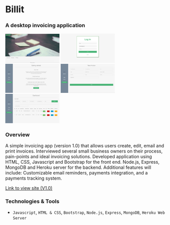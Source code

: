 # Billit

### A desktop invoicing application

<img src="/images/Billit_giphy.gif" width="170"> <img src="/images/login.png" width="170"> <img src="/images/getStarted.png" width="170"> <img src="/images/newInvoice.png" width="170"> <img src="/images/dashboard.png" width="170">

### Overview

A simple invoicing app (version 1.0) that allows users create, edit, email and print invoices. Interviewed several small business owners on their process, pain-points and ideal invoicing solutions. Developed application using HTML, CSS, Javascript and Bootstrap for the front end. Node.js, Express, MongoDB and Heroku server for the backend. Additional features will include: Customizable email reminders, payments integration, and a payments tracking system. 


[Link to view site (V1.0)](https://billitapp.herokuapp.com/)

### Technologies & Tools

- `Javascript`, `HTML & CSS`, `Bootstrap`, `Node.js`, `Express`, `MongoDB`, `Heroku Web Server`
